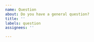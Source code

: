 ```yaml
---
name: Question
about: Do you have a general question?
title: ''
labels: question
assignees: ''

---
```


<!--- Welcome to django-import-export  -->
<!--- Your issue may already be reported!
Please search on the [issue tracker](../) before creating one. -->
<!--- Additionally, you can either search or ask you question on [Stack Overflow tagged with `django-import-export`](https://stackoverflow.com/questions/tagged/django-import-export) -->
<!--- If you would still like to create a question on github, please do so and remember that the more details you give, the more likely your question will be answered. -->
